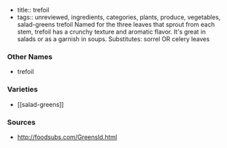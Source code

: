 - title:: trefoil
- tags:: unreviewed, ingredients, categories, plants, produce, vegetables, salad-greens
trefoil Named for the three leaves that sprout from each stem, trefoil has a crunchy texture and aromatic flavor. It's great in salads or as a garnish in soups. Substitutes: sorrel OR celery leaves

### Other Names

* trefoil

### Varieties

* [[salad-greens]]

### Sources
* http://foodsubs.com/Greensld.html
